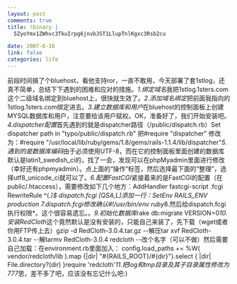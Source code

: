```yaml
--- 
layout: post
comments: true
title: !binary |
  5ZyoYmx1ZWhvc3TkuIrpg6jnvbJST1LlupTnlKgxc3Rsb2cu

date: 2007-6-16
link: false
categories: life
---
```

前段时间搞了个bluehost，看他支持ror，一直不敢用，今天部署了套1stlog，还真不简单，总结下下遇到的困难和应对的措施。*1.绑定域名*我把1stlog.1sters.com这个二级域名绑定到bluehost上，很快就生效了。*2.添加域名绑定*把前面我指向的1stlog.1sters.com绑定进去。*3.建立数据库和用户*在bluehost的控制面板上创建MYSQL数据库和用户，注意要给该用户赋权。OK，准备好了，我们开始安装吧。*4.dispatcher配置*首先遇到的就是dispatcher路径（/public/dispatch.rb）Set dispatcher path in &quot;typo/public/dispatch.rb&quot; 把#require &quot;dispatcher&quot; 修改为：#require  &quot;/usr/local/lib/ruby/gems/1.8/gems/rails-1.1.4/lib/dispatcher&quot;*5.遇到的是数据库编码*由于必须使用UTF-8，而在它的控制面板里面创建的数据库默认是latin1_swedish_ci的，找了一会，发现可以在phpMyadmin里面进行修改（幸好还有phpmyadmin）。点上面的“操作”标签，然后选择最下面的“整理”，选择utf8_unicode_ci就可以了。*6.配置FastCGI*紧接着来的是FastCGI的配置（在public/.htaccess），需要修改如下几个地方：AddHandler fastcgi-script .fcgi RewriteRule ^(.*)$ dispatch.fcgi  [QSA,L]添加一行：SetEnv RAILS_ENV production *7.dispatch.fcgi修改*确认#!/usr/bin/env ruby*8.然后给dispatch.fcgi执行权限*。这个很容易遗忘。。*9.初始化数据库*rake db:migrate VERSION=0*10.安装RedCloth*这个竟然默认是没有安装的，只能自己来装了，先下载（wget或者你用FTP传上去）gzip -d RedCloth-3.0.4.tar.gz  --解压tar xvf RedCloth-3.0.4.tar  --解tarmv RedCloth-3.0.4 redcloth --改个名字（可以不做）然后需要自己加载：在environment.rb里面加入：  config.load_paths += %W(    vendor/redcloth/lib  ).map {|dir| &quot;#{RAILS_ROOT}/#{dir}&quot;}.select { |dir| File.directory?(dir) }require 'redcloth'*11.把log和tmp目录及其子目录属性修改为777*恩，差不多了吧，应该没有忘记什么吧:)
